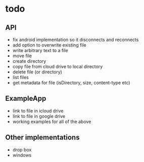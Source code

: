 # todo

## API

 * fix android implementation so it disconnects and reconnects
 * add option to overwrite existing file
 * write arbitrary text to a file
 * move file
 * create directory
 * copy file from cloud drive to local directory
 * delete file (or directory)
 * list files
 * get metadata for file (isDirectory, size, content-type etc)

## ExampleApp

 * link to file in icloud drive
 * link to file in google drive
 * working examples for all of the above
 
## Other implementations
 
 * drop box
 * windows